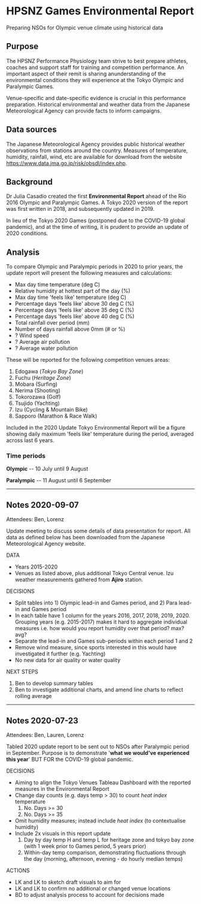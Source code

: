 # HPSNZ Games Environmental Report
Preparing NSOs for Olympic venue climate using historical data

## Purpose
The HPSNZ Performance Physiology team strive to best prepare athletes, coaches and support staff for training and competition performance. 
An important aspect of their remit is sharing anunderstanding of the environmental conditions they will experience at the Tokyo Olympic and Paralympic Games.

Venue-specific and date-specific evidence is crucial in this performance preparation. Historical environmental and weather data from the Japanese Meteorological Agency can provide facts to inform campaigns.

## Data sources
The Japanese Meteorological Agency provides public historical weather observations from stations around the country. Measures of temperature, humidity, rainfall, wind, etc are available for download from the website https://www.data.jma.go.jp/risk/obsdl/index.php.

## Background
Dr Julia Casadio created the first **Environmental Report** ahead of the Rio 2016 Olympic and Paralympic Games. A Tokyo 2020 version of the report was first written in 2018, and subsequently updated in 2019.

In lieu of the Tokyo 2020 Games (postponed due to the COVID-19 global pandemic), and at the time of writing, it is prudent to provide an update of 2020 conditions.

## Analysis
To compare Olympic and Paralympic periods in 2020 to prior years, the update report will present the following measures and calculations:
- Max day time temperature (deg C)
- Relative humidity at hottest part of the day (%)
- Max day time 'feels like' temperature (deg C)
- Percentage days 'feels like' above 30 deg C (%)
- Percentage days 'feels like' above 35 deg C (%)
- Percentage days 'feels like' above 40 deg C (%)
- Total rainfall over period (mm)
- Number of days rainfall above 0mm (# or %)
- ? Wind speed
- ? Average air pollution
- ? Average water pollution

These will be reported for the following competition venues areas:
1. Edogawa (*Tokyo Bay Zone*)
2. Fuchu (*Heritage Zone*)
3. Mobara (Surfing)
4. Nerima (Shooting)
5. Tokorozawa (Golf)
6. Tsujido (Yachting)
7. Izu (Cycling & Mountain Bike)
8. Sapporo (Marathon & Race Walk)

Included in the 2020 Update Tokyo Environmental Report will be a figure showing daily maximum 'feels like' temperature during the period, averaged across last 6 years.

### Time periods

**Olympic** -- 10 July until 9 August

**Paralympic** -- 11 August until 6 September

*****
## Notes 2020-09-07

Attendees: Ben, Lorenz

Update meeting to discuss some details of data presentation for report. All data as defined below has been downloaded from the Japanese Meteorological Agency website.

DATA
- Years 2015-2020
- Venues as listed above, plus additional Tokyo Central venue. Izu weather measurements gathered from **Ajiro** station.

DECISIONS
- Split tables into 1) Olympic lead-in and Games period, and 2) Para lead-in and Games period
- In each table have 1 column for the years 2016, 2017, 2018, 2019, 2020. Grouping years (e.g. 2015-2017) makes it hard to aggregate individual measures i.e. how would you report humidity over that period? max? avg?
- Separate the lead-in and Games sub-periods within each period 1 and 2
- Remove wind measure, since sports interested in this would have investigated it further (e.g. Yachting)
- No new data for air quality or water quality

NEXT STEPS
1. Ben to develop summary tables
2. Ben to investigate additional charts, and amend line charts to reflect rolling average


*****

## Notes 2020-07-23

Attendees: Ben, Lauren, Lorenz

Tabled 2020 update report to be sent out to NSOs after Paralympic period in September. Purpose is to demonstrate '**what we would've experienced this year**' BUT FOR the COVID-19 global pandemic.

DECISIONS
- Aiming to align the Tokyo Venues Tableau Dashboard with the reported measures in the Environmental Report
- Change day counts (e.g. days temp > 30) to count *heat index* temperature
  1. No. Days >= 30
  2. No. Days >= 35
- Omit humidity measures; instead include *heat index* (to contextualise humidity)
- Include 2x visuals in this report update
  1. Day by day temp H and temp L for heritage zone and tokyo bay zone (with 1 week prior to Games period, 5 years prior)
  2. Within-day temp comparison, demonstrating fluctuations through the day (morning, afternoon, evening - do hourly median temps)
  
ACTIONS
- LK and LK to sketch draft visuals to aim for
- LK and LK to confirm no additional or changed venue locations
- BD to adjust analysis process to account for decisions made
